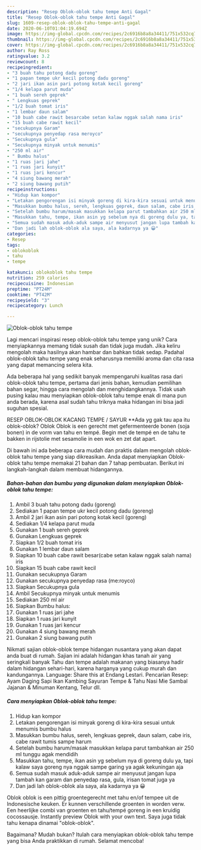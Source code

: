```yaml
---
description: "Resep Oblok-oblok tahu tempe Anti Gagal"
title: "Resep Oblok-oblok tahu tempe Anti Gagal"
slug: 1609-resep-oblok-oblok-tahu-tempe-anti-gagal
date: 2020-06-10T01:04:19.694Z
image: https://img-global.cpcdn.com/recipes/2c6916b8a8a34411/751x532cq70/oblok-oblok-tahu-tempe-foto-resep-utama.jpg
thumbnail: https://img-global.cpcdn.com/recipes/2c6916b8a8a34411/751x532cq70/oblok-oblok-tahu-tempe-foto-resep-utama.jpg
cover: https://img-global.cpcdn.com/recipes/2c6916b8a8a34411/751x532cq70/oblok-oblok-tahu-tempe-foto-resep-utama.jpg
author: Ray Ross
ratingvalue: 3.2
reviewcount: 8
recipeingredient:
- "3 buah tahu potong dadu goreng"
- "1 papan tempe ukr kecil potong dadu goreng"
- "2 jari ikan asin pari potong kotak kecil goreng"
- "1/4 kelapa parut muda"
- "1 buah sereh geprek"
- " Lengkuas geprek"
- "1/2 buah tomat iris"
- "1 lembar daun salam"
- "10 buah cabe rawit besarcabe setan kalaw nggak salah nama iris"
- "15 buah cabe rawit kecil"
- "secukupnya Garam"
- "secukupnya penyedap rasa meroyco"
- "Secukupnya gula"
- "Secukupnya minyak untuk menumis"
- "250 ml air"
- " Bumbu halus"
- "1 ruas jari jahe"
- "1 ruas jari kunyit"
- "1 ruas jari kencur"
- "4 siung bawang merah"
- "2 siung bawang putih"
recipeinstructions:
- "Hidup kan kompor"
- "Letakan pengorengan isi minyak goreng di kira-kira sesuai untuk menumis bumbu halus"
- "Masukkan bumbu halus, sereh, lengkuas geprek, daun salam, cabe iris, cabe rawit tumis sampe harum"
- "Setelah bumbu harum/masak masukkan kelapa parut tambahkan air 250 ml tunggu agak mendidih"
- "Masukkan tahu, tempe, ikan asin yg sebelum nya di goreng dulu ya, tapi kalaw saya goreng nya nggak sampe garing ya agak kekuningan aja"
- "Semua sudah masuk aduk-aduk sampe air menyusut jangan lupa tambah kan garam dan penyedap rasa, gula, irisan tomat juga ya"
- "Dan jadi lah oblok-oblok ala saya, ala kadarnya ya 😀"
categories:
- Resep
tags:
- oblokoblok
- tahu
- tempe

katakunci: oblokoblok tahu tempe 
nutrition: 259 calories
recipecuisine: Indonesian
preptime: "PT24M"
cooktime: "PT42M"
recipeyield: "3"
recipecategory: Lunch

---
```



![Oblok-oblok tahu tempe](https://img-global.cpcdn.com/recipes/2c6916b8a8a34411/751x532cq70/oblok-oblok-tahu-tempe-foto-resep-utama.jpg)

Lagi mencari inspirasi resep oblok-oblok tahu tempe yang unik? Cara menyiapkannya memang tidak susah dan tidak juga mudah. Jika keliru mengolah maka hasilnya akan hambar dan bahkan tidak sedap. Padahal oblok-oblok tahu tempe yang enak seharusnya memiliki aroma dan cita rasa yang dapat memancing selera kita.

Ada beberapa hal yang sedikit banyak mempengaruhi kualitas rasa dari oblok-oblok tahu tempe, pertama dari jenis bahan, kemudian pemilihan bahan segar, hingga cara mengolah dan menghidangkannya. Tidak usah pusing kalau mau menyiapkan oblok-oblok tahu tempe enak di mana pun anda berada, karena asal sudah tahu triknya maka hidangan ini bisa jadi suguhan spesial.

RESEP OBLOK-OBLOK KACANG TEMPE / SAYUR **Ada yg gak tau apa itu oblok-oblok? Oblok Oblok is een gerecht met gefermenteerde bonen (soja bonen) in de vorm van tahu en tempé. Begin met de tempé en de tahu te bakken in rijstolie met sesamolie in een wok en zet dat apart.


Di bawah ini ada beberapa cara mudah dan praktis dalam mengolah oblok-oblok tahu tempe yang siap dikreasikan. Anda dapat menyiapkan Oblok-oblok tahu tempe memakai 21 bahan dan 7 tahap pembuatan. Berikut ini langkah-langkah dalam membuat hidangannya.

<!--inarticleads1-->

##### Bahan-bahan dan bumbu yang digunakan dalam menyiapkan Oblok-oblok tahu tempe:

1. Ambil 3 buah tahu potong dadu (goreng)
1. Sediakan 1 papan tempe ukr kecil potong dadu (goreng)
1. Ambil 2 jari ikan asin pari potong kotak kecil (goreng)
1. Sediakan 1/4 kelapa parut muda
1. Gunakan 1 buah sereh geprek
1. Gunakan  Lengkuas geprek
1. Siapkan 1/2 buah tomat iris
1. Gunakan 1 lembar daun salam
1. Siapkan 10 buah cabe rawit besar(cabe setan kalaw nggak salah nama) iris
1. Siapkan 15 buah cabe rawit kecil
1. Gunakan secukupnya Garam
1. Gunakan secukupnya penyedap rasa (me:royco)
1. Siapkan Secukupnya gula
1. Ambil Secukupnya minyak untuk menumis
1. Sediakan 250 ml air
1. Siapkan  Bumbu halus:
1. Gunakan 1 ruas jari jahe
1. Siapkan 1 ruas jari kunyit
1. Gunakan 1 ruas jari kencur
1. Gunakan 4 siung bawang merah
1. Gunakan 2 siung bawang putih


Nikmati sajian oblok-oblok tempe hidangan nusantara yang akan dapat anda buat di rumah. Sajian ini adalah hidangan khas tanah air yang seringkali banyak Tahu dan tempe adalah makanan yang biasanya hadir dalam hidangan sehari-hari, karena harganya yang cukup murah dan kandungannya. Language: Share this at Endang Lestari. Pencarian Resep: Ayam Daging Sapi Ikan Kambing Sayuran Tempe &amp; Tahu Nasi Mie Sambal Jajanan &amp; Minuman Kentang, Telur dll. 

<!--inarticleads2-->

##### Cara menyiapkan Oblok-oblok tahu tempe:

1. Hidup kan kompor
1. Letakan pengorengan isi minyak goreng di kira-kira sesuai untuk menumis bumbu halus
1. Masukkan bumbu halus, sereh, lengkuas geprek, daun salam, cabe iris, cabe rawit tumis sampe harum
1. Setelah bumbu harum/masak masukkan kelapa parut tambahkan air 250 ml tunggu agak mendidih
1. Masukkan tahu, tempe, ikan asin yg sebelum nya di goreng dulu ya, tapi kalaw saya goreng nya nggak sampe garing ya agak kekuningan aja
1. Semua sudah masuk aduk-aduk sampe air menyusut jangan lupa tambah kan garam dan penyedap rasa, gula, irisan tomat juga ya
1. Dan jadi lah oblok-oblok ala saya, ala kadarnya ya 😀


Oblok oblok is een pittig groentegerecht met tahu en/of tempee uit de Indonesische keuken. Er kunnen verschillende groenten in worden verw. Een heerlijke combi van groenten en tahu/tempé goreng in een kruidig cocossausje. Instantly preview Oblok with your own text. Saya juga tidak tahu kenapa dinamai &#34;oblok-oblok&#34;. 

Bagaimana? Mudah bukan? Itulah cara menyiapkan oblok-oblok tahu tempe yang bisa Anda praktikkan di rumah. Selamat mencoba!
